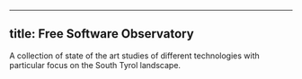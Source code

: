 
---
title: Free Software Observatory
---

A collection of state of the art studies of different technologies with particular focus on the South Tyrol landscape.
